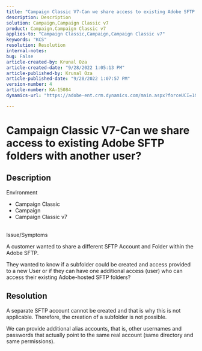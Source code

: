 ```yaml
---
title: "Campaign Classic V7-Can we share access to existing Adobe SFTP folders with another user?"
description: Description
solution: Campaign,Campaign Classic v7
product: Campaign,Campaign Classic v7
applies-to: "Campaign Classic,Campaign,Campaign Classic v7"
keywords: "KCS"
resolution: Resolution
internal-notes: 
bug: False
article-created-by: Krunal Oza
article-created-date: "9/28/2022 1:05:13 PM"
article-published-by: Krunal Oza
article-published-date: "9/28/2022 1:07:57 PM"
version-number: 4
article-number: KA-15084
dynamics-url: "https://adobe-ent.crm.dynamics.com/main.aspx?forceUCI=1&pagetype=entityrecord&etn=knowledgearticle&id=7f15fc2e-2e3f-ed11-9db1-000d3a5c1bcc"

---
```

# Campaign Classic V7-Can we share access to existing Adobe SFTP folders with another user?

## Description

Environment<br>
- Campaign Classic
- Campaign
- Campaign Classic v7





<br>Issue/Symptoms<br>


A customer wanted to share a different SFTP Account and Folder within the Adobe SFTP.

They wanted to know if a subfolder could be created and access provided to a new User or if they can have one additional access (user) who can access their existing Adobe-hosted SFTP folders?


## Resolution


A separate SFTP account cannot be created and that is why this is not applicable. Therefore, the creation of a subfolder is not possible.

We can provide additional alias accounts, that is, other usernames and passwords that actually point to the same real account (same directory and same permissions).
